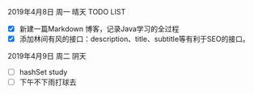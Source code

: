 2019年4月8日 周一 晴天
TODO LIST
- [x] 新建一篇Markdown 博客，记录Java学习的全过程
- [x] 添加林间有风的接口：description、title、subtitle等有利于SEO的接口。

2019年4月9日 周二 阴天
- [ ] hashSet study
- [ ] 下午不下雨打球去
